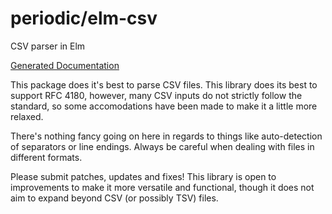 # periodic/elm-csv

CSV parser in Elm

[Generated Documentation](http://package.elm-lang.org/packages/periodic/elm-csv/latest)

This package does it's best to parse CSV files. This library does its best to support RFC 4180, however, many CSV inputs do not strictly follow the standard, so some accomodations have been made to make it a little more relaxed.

There's nothing fancy going on here in regards to things like auto-detection of separators or line endings. Always be careful when dealing with files in different formats.

Please submit patches, updates and fixes! This library is open to improvements to make it more versatile and functional, though it does not aim to expand beyond CSV (or possibly TSV) files.
